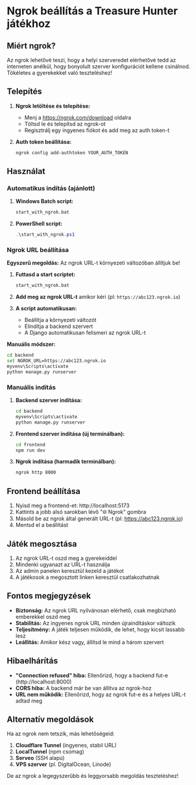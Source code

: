 # Ngrok beállítás a Treasure Hunter játékhoz

## Miért ngrok?

Az ngrok lehetővé teszi, hogy a helyi szerveredet elérhetővé tedd az interneten anélkül, hogy bonyolult szerver konfigurációt kellene csinálnod. Tökéletes a gyerekekkel való teszteléshez!

## Telepítés

1. **Ngrok letöltése és telepítése:**
   - Menj a https://ngrok.com/download oldalra
   - Töltsd le és telepítsd az ngrok-ot
   - Regisztrálj egy ingyenes fiókot és add meg az auth token-t

2. **Auth token beállítása:**
   ```bash
   ngrok config add-authtoken YOUR_AUTH_TOKEN
   ```

## Használat

### Automatikus indítás (ajánlott)

1. **Windows Batch script:**
   ```bash
   start_with_ngrok.bat
   ```

2. **PowerShell script:**
   ```powershell
   .\start_with_ngrok.ps1
   ```

### Ngrok URL beállítása

**Egyszerű megoldás:** Az ngrok URL-t környezeti változóban állítjuk be!

1. **Futtasd a start scriptet:**
   ```bash
   start_with_ngrok.bat
   ```

2. **Add meg az ngrok URL-t** amikor kéri (pl: `https://abc123.ngrok.io`)

3. **A script automatikusan:**
   - Beállítja a környezeti változót
   - Elindítja a backend szervert
   - A Django automatikusan felismeri az ngrok URL-t

**Manuális módszer:**
```bash
cd backend
set NGROK_URL=https://abc123.ngrok.io
myvenv\Scripts\activate
python manage.py runserver
```

### Manuális indítás

1. **Backend szerver indítása:**
   ```bash
   cd backend
   myvenv\Scripts\activate
   python manage.py runserver
   ```

2. **Frontend szerver indítása (új terminálban):**
   ```bash
   cd frontend
   npm run dev
   ```

3. **Ngrok indítása (harmadik terminálban):**
   ```bash
   ngrok http 8000
   ```

## Frontend beállítása

1. Nyisd meg a frontend-et: http://localhost:5173
2. Kattints a jobb alsó sarokban lévő "🌐 Ngrok" gombra
3. Másold be az ngrok által generált URL-t (pl: https://abc123.ngrok.io)
4. Mentsd el a beállítást

## Játék megosztása

1. Az ngrok URL-t oszd meg a gyerekeiddel
2. Mindenki ugyanazt az URL-t használja
3. Az admin panelen keresztül kezeld a játékot
4. A játékosok a megosztott linken keresztül csatlakozhatnak

## Fontos megjegyzések

- **Biztonság:** Az ngrok URL nyilvánosan elérhető, csak megbízható emberekkel oszd meg
- **Stabilitás:** Az ingyenes ngrok URL minden újraindításkor változik
- **Teljesítmény:** A játék teljesen működik, de lehet, hogy kicsit lassabb lesz
- **Leállítás:** Amikor kész vagy, állítsd le mind a három szervert

## Hibaelhárítás

- **"Connection refused" hiba:** Ellenőrizd, hogy a backend fut-e (http://localhost:8000)
- **CORS hiba:** A backend már be van állítva az ngrok-hoz
- **URL nem működik:** Ellenőrizd, hogy az ngrok fut-e és a helyes URL-t adtad meg

## Alternatív megoldások

Ha az ngrok nem tetszik, más lehetőségeid:

1. **Cloudflare Tunnel** (ingyenes, stabil URL)
2. **LocalTunnel** (npm csomag)
3. **Serveo** (SSH alapú)
4. **VPS szerver** (pl. DigitalOcean, Linode)

De az ngrok a legegyszerűbb és leggyorsabb megoldás teszteléshez!
